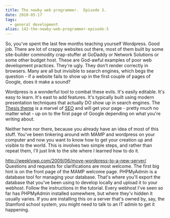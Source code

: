 ```yaml
---
title: The newby web programmer.  Episode 3.
date: 2010-05-17
tags: 
  - general development
alias: 142-the-newby-web-programmer-episode-3
---
```


So, you've spent the last few months teaching yourself Wordpress. Good job. There are lot of crappy websites out there, most of them built by some site-builder commodity crap-stuffer at GoDaddy or Network Solutions or some other budget host. These are God-awful examples of poor web development practices. They're ugly. They don't render correctly in browsers. Many are all but invisible to search engines, which begs the question - if a website fails to show up in the first couple of pages of Google, does it make a sound?


Wordpress is a wonderful tool to combat these evils. It's easily editable. It's easy to learn. It's east to add features. It's typically built using modern presentation techniques that actually DO show up in search engines. The [Thesis theme](http://diythemes.com/) is a marvel of [SEO](postsseo-in-action/) and will get your page - pretty much no matter what - up on to the first page of Google depending on what you're writing about.


Neither here nor there, because you already have an idea of most of this stuff. You've been tinkering around with MAMP and wordpress on your computer and now you want to know how to get your creation up and visible to the world. This is involves two simple steps, and rather than repeat them, I'll just link to the site where I learned how to do it.


<http://weeklywp.com/2009/06/move-wordpress-to-a-new-server/>
Questions and requests for clarifications are most welcome. The first big hint is on the front page of the MAMP welcome page. PHPMyAdmin is a database tool for managing your database. That's where you'll export the database that you've been using to develop locally and upload it to your webhost. Follow the instructions in the tutorial. Every webhost I've seen so far has PHPMyAdmin installed somewhere, but where they'v hidden it usually varies. If you are installing this on a server that's owned by, say, the Stamford school system, you might need to talk to an IT admin to get it happening.

